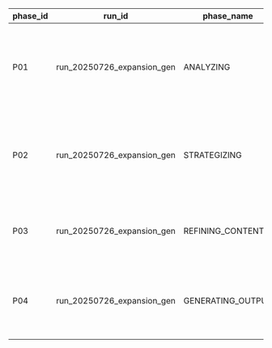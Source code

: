 | phase_id | run_id | phase_name | phase_purpose | status |
|---|---|---|---|---|
| P01 | run_20250726_expansion_gen | ANALYZING | "무엇이 주어졌는가?" 새로운 요청사항과 원본 자료를 분석하여 '확장' 주제에 대한 분석 블록을 축적합니다. | PENDING |
| P02 | run_20250726_expansion_gen | STRATEGIZING | "어떻게 이길 것인가?" 분석된 내용을 바탕으로, 각 주제에 대한 리서치 및 콘텐츠 구조화 전략을 수립합니다. | PENDING |
| P03 | run_20250726_expansion_gen | REFINING_CONTENT | "어떻게 심화할 것인가?" 분석과 전략을 융합하여 최종 결과물의 초안을 작성합니다. | PENDING |
| P04 | run_20250726_expansion_gen | GENERATING_OUTPUT | "어떻게 '최종 산출물들'로 변환하고 전달할 것인가?" 초안을 최종 결과물 폴더로 발행합니다. | PENDING |
